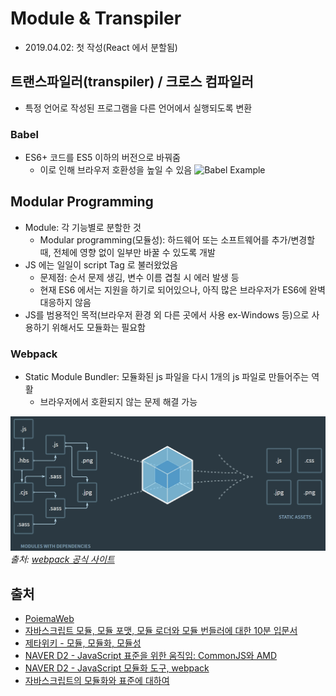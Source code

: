 # Module & Transpiler

- 2019.04.02: 첫 작성(React 에서 분할됨)

## 트랜스파일러(transpiler) / 크로스 컴파일러

- 특정 언어로 작성된 프로그램을 다른 언어에서 실행되도록 변환

### Babel

- ES6+ 코드를 ES5 이하의 버전으로 바꿔줌
  - 이로 인해 브라우저 호환성을 높일 수 있음
    ![Babel Example](https://user-images.githubusercontent.com/1167575/50733102-ebe97880-11da-11e9-9673-453ea7d3133e.png)

## Modular Programming

- Module: 각 기능별로 분할한 것
  - Modular programming(모듈성): 하드웨어 또는 소프트웨어를 추가/변경할 때, 전체에 영향 없이 일부만 바꿀 수 있도록 개발
- JS 에는 일일이 script Tag 로 불러왔었음
  - 문제점: 순서 문제 생김, 변수 이름 겹칠 시 에러 발생 등
  - 현재 ES6 에서는 지원을 하기로 되어있으나, 아직 많은 브라우저가 ES6에 완벽 대응하지 않음
- JS를 범용적인 목적(브라우저 환경 외 다른 곳에서 사용 ex-Windows 등)으로 사용하기 위해서도 모듈화는 필요함

### Webpack

- Static Module Bundler: 모듈화된 js 파일을 다시 1개의 js 파일로 만들어주는 역활
  - 브라우저에서 호환되지 않는 문제 해결 가능

![WebPack](../Images/webpack.jpg)
_출처:_ [_webpack 공식 사이트_](https://webpack.js.org/)

## 출처

- [PoiemaWeb](https://poiemaweb.com/es6-babel-webpack-1)
- [자바스크립트 모듈, 모듈 포맷, 모듈 로더와 모듈 번들러에 대한 10분 입문서](https://github.com/codepink/codepink.github.com/wiki/%EC%9E%90%EB%B0%94%EC%8A%A4%ED%81%AC%EB%A6%BD%ED%8A%B8-%EB%AA%A8%EB%93%88,-%EB%AA%A8%EB%93%88-%ED%8F%AC%EB%A7%B7,-%EB%AA%A8%EB%93%88-%EB%A1%9C%EB%8D%94%EC%99%80-%EB%AA%A8%EB%93%88-%EB%B2%88%EB%93%A4%EB%9F%AC%EC%97%90-%EB%8C%80%ED%95%9C-10%EB%B6%84-%EC%9E%85%EB%AC%B8%EC%84%9C)
- [제타위키 - 모듈, 모듈화, 모듈성](https://zetawiki.com/wiki/%EB%AA%A8%EB%93%88,_%EB%AA%A8%EB%93%88%ED%99%94,_%EB%AA%A8%EB%93%88%EC%84%B1)
- [NAVER D2 - JavaScript 표준을 위한 움직임: CommonJS와 AMD](https://d2.naver.com/helloworld/12864)
- [NAVER D2 - JavaScript 모듈화 도구, webpack](https://d2.naver.com/helloworld/0239818)
- [자바스크립트의 모듈화와 표준에 대하여](https://sy34.net/javascript-module-and-standard/)

